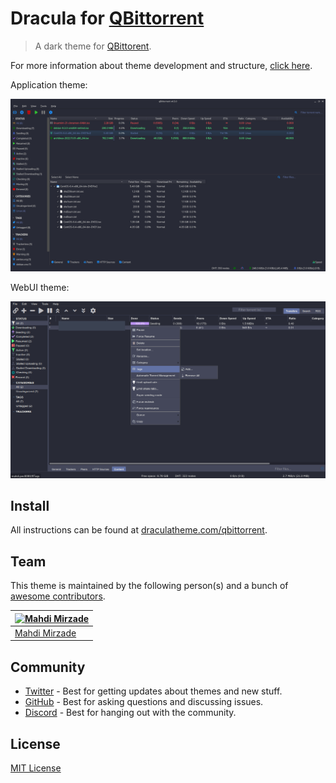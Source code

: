 # Dracula for [QBittorrent](https://www.qbittorrent.org/)

> A dark theme for [QBittorent](https://www.qbittorrent.org/).

For more information about theme development and structure, [click here](https://github.com/MahdiMirzade/qbittorrent).

Application theme:

![Screenshot](./screenshot.png)

WebUI theme:

![WebUI Screenshot](./screenshots/screenshot.webui.png)

## Install

All instructions can be found at [draculatheme.com/qbittorrent](https://draculatheme.com/qbittorrent).

## Team

This theme is maintained by the following person(s) and a bunch of [awesome contributors](https://github.com/dracula/qbittorrent/graphs/contributors).

| [![Mahdi Mirzade](https://github.com/mahdimirzade.png?size=100)](https://github.com/mahdimirzade) |
| ------------------------------------------------------------------------------------------------- |
| [Mahdi Mirzade](https://github.com/mahdimirzade)                                                  |

## Community

- [Twitter](https://twitter.com/draculatheme) - Best for getting updates about themes and new stuff.
- [GitHub](https://github.com/dracula/dracula-theme/discussions) - Best for asking questions and discussing issues.
- [Discord](https://draculatheme.com/discord-invite) - Best for hanging out with the community.

## License

[MIT License](./LICENSE)
